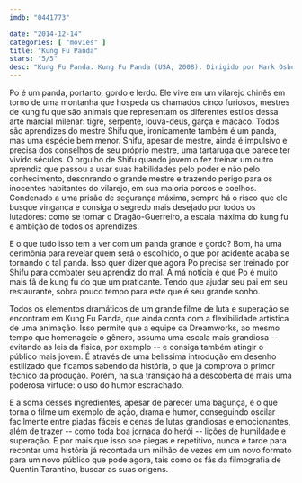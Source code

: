 ```yaml
---
imdb: "0441773"

date: "2014-12-14"
categories: [ "movies" ]
title: "Kung Fu Panda"
stars: "5/5"
desc: "Kung Fu Panda. Kung Fu Panda (USA, 2008). Dirigido por Mark Osborne, John Stevenson. Escrito por Jonathan Aibel, Glenn Berger, Ethan Reiff, Cyrus Voris. Com Jack Black, Dustin Hoffman, Angelina Jolie, Ian McShane, Jackie Chan, Seth Rogen, Lucy Liu, David Cross, Randall Duk Kim."
---
```

Po é um panda, portanto, gordo e lerdo. Ele vive em um vilarejo chinês em torno de uma montanha que hospeda os chamados cinco furiosos, mestres de kung fu que são animais que representam os diferentes estilos dessa arte marcial milenar: tigre, serpente, louva-deus, garça e macaco. Todos são aprendizes do mestre Shifu que, ironicamente também é um panda, mas uma espécie bem menor. Shifu, apesar de mestre, ainda é impulsivo e precisa dos conselhos de seu próprio mestre, uma tartaruga que parece ter vivido séculos. O orgulho de Shifu quando jovem o fez treinar um outro aprendiz que passou a usar suas habilidades pelo poder e não pelo conhecimento, desonrando o grande mestre e trazendo perigo para os inocentes habitantes do vilarejo, em sua maioria porcos e coelhos. Condenado a uma prisão de segurança máxima, sempre há o risco que ele busque vingança e consiga o segredo mais desejado por todos os lutadores: como se tornar o Dragão-Guerreiro, a escala máxima do kung fu e ambição de todos os aprendizes.

E o que tudo isso tem a ver com um panda grande e gordo? Bom, há uma cerimônia para revelar quem será o escolhido, o que por acidente acaba se tornando o tal panda. Isso quer dizer que agora Po precisa ser treinado por Shifu para combater seu aprendiz do mal. A má notícia é que Po é muito mais fã de kung fu do que um praticante. Tendo que ajudar seu pai em seu restaurante, sobra pouco tempo para este que é seu grande sonho.

Todos os elementos dramáticos de um grande filme de luta e superação se encontram em Kung Fu Panda, que ainda conta com a flexibilidade artística de uma animação. Isso permite que a equipe da Dreamworks, ao mesmo tempo que homenageie o gênero, assuma uma escala mais grandiosa -- evitando as leis da física, por exemplo -- e consiga também atingir o público mais jovem. É através de uma belíssima introdução em desenho estilizado que ficamos sabendo da história, o que já comprova o primor técnico da produção. Porém, na sua transição há a descoberta de mais uma poderosa virtude: o uso do humor escrachado.

E a soma desses ingredientes, apesar de parecer uma bagunça, é o que torna o filme um exemplo de ação, drama e humor, conseguindo oscilar facilmente entre piadas fáceis e cenas de lutas grandiosas e emocionantes, além de trazer -- como toda boa jornada do herói -- lições de humildade e superação. E por mais que isso soe piegas e repetitivo, nunca é tarde para recontar uma história já recontada um milhão de vezes em um novo formato para um novo público que pode agora, tais como os fãs da filmografia de Quentin Tarantino, buscar as suas origens.

